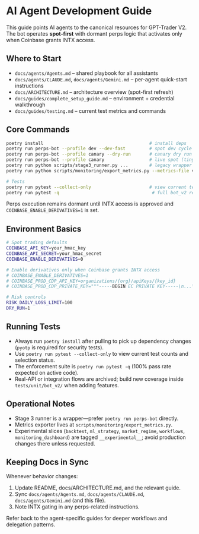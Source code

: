 # AI Agent Development Guide

This guide points AI agents to the canonical resources for GPT-Trader V2. The bot operates **spot-first** with dormant perps logic that activates only when Coinbase grants INTX access.

## Where to Start
- `docs/agents/Agents.md` – shared playbook for all assistants
- `docs/agents/CLAUDE.md`, `docs/agents/Gemini.md` – per-agent quick-start instructions
- `docs/ARCHITECTURE.md` – architecture overview (spot-first refresh)
- `docs/guides/complete_setup_guide.md` – environment + credential walkthrough
- `docs/guides/testing.md` – current test metrics and commands

## Core Commands
```bash
poetry install                                        # install deps
poetry run perps-bot --profile dev --dev-fast         # spot dev cycle
poetry run perps-bot --profile canary --dry-run       # canary dry run
poetry run perps-bot --profile canary                 # live spot (tiny)
poetry run python scripts/stage3_runner.py ...        # legacy wrapper → perps-bot
poetry run python scripts/monitoring/export_metrics.py --metrics-file var/data/perps_bot/prod/metrics.json

# Tests
poetry run pytest --collect-only                      # view current test count and selection
poetry run pytest -q                                   # full bot_v2 regression suite (100% pass expected)
```

Perps execution remains dormant until INTX access is approved and `COINBASE_ENABLE_DERIVATIVES=1` is set.

## Environment Basics
```bash
# Spot trading defaults
COINBASE_API_KEY=your_hmac_key
COINBASE_API_SECRET=your_hmac_secret
COINBASE_ENABLE_DERIVATIVES=0

# Enable derivatives only when Coinbase grants INTX access
# COINBASE_ENABLE_DERIVATIVES=1
# COINBASE_PROD_CDP_API_KEY=organizations/{org}/apiKeys/{key_id}
# COINBASE_PROD_CDP_PRIVATE_KEY="""-----BEGIN EC PRIVATE KEY-----\n...\n-----END EC PRIVATE KEY-----"""

# Risk controls
RISK_DAILY_LOSS_LIMIT=100
DRY_RUN=1
```

## Running Tests
- Always run `poetry install` after pulling to pick up dependency changes (`pyotp` is required for security tests).
- Use `poetry run pytest --collect-only` to view current test counts and selection status.
- The enforcement suite is `poetry run pytest -q` (100% pass rate expected on active code).
- Real-API or integration flows are archived; build new coverage inside `tests/unit/bot_v2/` when adding features.

## Operational Notes
- Stage 3 runner is a wrapper—prefer `poetry run perps-bot` directly.
- Metrics exporter lives at `scripts/monitoring/export_metrics.py`.
- Experimental slices (`backtest`, `ml_strategy`, `market_regime`, `workflows`, `monitoring_dashboard`) are tagged `__experimental__`; avoid production changes there unless requested.

## Keeping Docs in Sync
Whenever behavior changes:
1. Update README, docs/ARCHITECTURE.md, and the relevant guide.
2. Sync `docs/agents/Agents.md`, `docs/agents/CLAUDE.md`, `docs/agents/Gemini.md` (and this file).
3. Note INTX gating in any perps-related instructions.

Refer back to the agent-specific guides for deeper workflows and delegation patterns.
